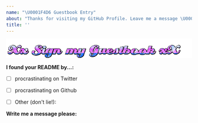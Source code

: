 ```yaml
---
name: "\U0001F4D6 Guestbook Entry"
about: "Thanks for visiting my GitHub Profile. Leave me a message \U0000270D(◔◡◔)"
title: ''
---
```


<div align="center">
  <img src="https://github.com/charlotte-l/charlotte-l/blob/main/images/guestbook.gif?raw=true" alt="Sign my Guestbook" />
  <br />
</div>

<!-- Let me know you've found me -->
**I found your README by...:**

- [ ] procrastinating on Twitter
- [ ] procrastinating on Github
- [ ] Other (don't lie!): 


**Write me a message please:**

<!-- Write your message here -->